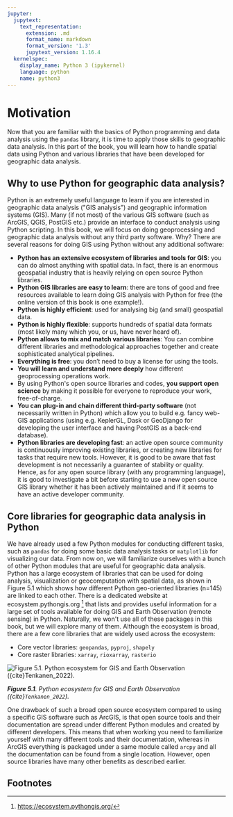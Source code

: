 ```yaml
---
jupyter:
  jupytext:
    text_representation:
      extension: .md
      format_name: markdown
      format_version: '1.3'
      jupytext_version: 1.16.4
  kernelspec:
    display_name: Python 3 (ipykernel)
    language: python
    name: python3
---
```


<!-- #region editable=true slideshow={"slide_type": ""} -->
# Motivation

Now that you are familiar with the basics of Python programming and data analysis using the `pandas` library, it is time to apply those skills to geographic data analysis. In this part of the book, you will learn how to handle spatial data using Python and various libraries that have been developed for geographic data analysis. 
<!-- #endregion -->

## Why to use Python for geographic data analysis?

Python is an extremely useful language to learn if you are interested in geographic data analysis ("GIS analysis") and geographic information systems (GIS). Many (if not most) of the various GIS software (such as ArcGIS, QGIS, PostGIS etc.) provide an interface to conduct analysis using Python scripting. In this book, we will focus on doing geoprocessing and geographic data analysis without any third party software. Why? There are several reasons for doing GIS using Python without any additional software:

- **Python has an extensive ecosystem of libraries and tools for GIS**: you can do almost anything with spatial data. In fact, there is an enormous geospatial industry that is heavily relying on open source Python libraries.
- **Python GIS libraries are easy to learn**: there are tons of good and free resources available to learn doing GIS analysis with Python for free (the online version of this book is one example!).
- **Python is highly efficient**: used for analysing big (and small) geospatial data.
- **Python is highly flexible**: supports hundreds of spatial data formats (most likely many which you, or us, have never heard of).
- **Python allows to mix and match various libraries**: You can combine different libraries and methodological approaches together and create sophisticated analytical pipelines. 
- **Everything is free**: you don’t need to buy a license for using the tools.
- **You will learn and understand more deeply** how different geoprocessing operations work.
- By using Python's open source libraries and codes, **you support open science** by making it possible for everyone to reproduce your work, free-of-charge.
- **You can plug-in and chain different third-party software** (not necessarily written in Python) which allow you to build e.g. fancy web-GIS applications (using e.g. KeplerGL, Dask or GeoDjango for developing the user interface and having PostGIS as a back-end database).
- **Python libraries are developing fast**: an active open source community is continuously improving existing libraries, or creating new libraries for tasks that require new tools. However, it is good to be aware that fast development is not necessarily a guarantee of stability or quality. Hence, as for any open source library (with any programming language), it is good to investigate a bit before starting to use a new open source GIS library whether it has been actively maintained and if it seems to have an active developer community. 

<!-- #region editable=true slideshow={"slide_type": ""} -->
## Core libraries for geographic data analysis in Python

We have already used a few Python modules for conducting different tasks, such as `pandas` for doing some basic data analysis tasks or `matplotlib` for visualizing our data. From now on, we will familiarize ourselves with a bunch of other Python modules that are useful for geographic data analysis. Python has a large ecosystem of libraries that can be used for doing analysis, visualization or geocomputation with spatial data, as shown in Figure 5.1 which shows how different Python geo-oriented libraries (n=145) are linked to each other. There is a dedicated website at ecosystem.pythongis.org [^ecosystem] that lists and provides useful information for a large set of tools available for doing GIS and Earth Observation (remote sensing) in Python. Naturally, we won't use all of these packages in this book, but we will explore many of them. Although the ecosystem is broad, there are a few core libraries that are widely used across the ecosystem:

- Core vector libraries: `geopandas`, `pyproj`, `shapely`
- Core raster libraries: `xarray`, `rioxarray`, `rasterio`

![_**Figure 5.1**. Python ecosystem for GIS and Earth Observation ({cite}`Tenkanen_2022`)._](../img/python-gis-ecosystem.png)

_**Figure 5.1**. Python ecosystem for GIS and Earth Observation ({cite}`Tenkanen_2022`)._
<!-- #endregion -->

<!-- #region editable=true slideshow={"slide_type": ""} -->
One drawback of such a broad open source ecosystem compared to using a specific GIS software such as ArcGIS, is that open source tools and their documentation are spread under different Python modules and created by different developers. This means that when working you need to familiarize yourself with many different tools and their documentation, whereas in ArcGIS everything is packaged under a same module called `arcpy` and all the documentation can be found from a single location. However, open source libraries have many other benefits as described earlier.
<!-- #endregion -->

## Footnotes

[^ecosystem]: <https://ecosystem.pythongis.org/>
